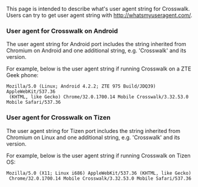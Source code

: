 This page is intended to describe what's user agent string for Crosswalk.
Users can try to get user agent string with http://whatsmyuseragent.com/.
### User agent for Crosswalk on Android 
The user agent string for Android port includes the string inherited from Chromium on Android and one additional string, e.g. 'Crosswalk' and its version.

For example, below is the user agent string if running Crosswalk on a ZTE Geek phone:
```
Mozilla/5.0 (Linux; Android 4.2.2; ZTE 975 Build/JDQ39) AppleWebKit/537.36
 (KHTML, like Gecko) Chrome/32.0.1700.14 Mobile Crosswalk/3.32.53.0 Mobile Safari/537.36
```
### User agent for Crosswalk on Tizen
The user agent string for Tizen port includes the string inherited from Chromium on Linux and one additional string, e.g. 'Crosswalk' and its version.

For example, below is the user agent string if running Crosswalk on Tizen OS:
```
Mozilla/5.0 (X11; Linux i686) AppleWebKit/537.36 (KHTML, like Gecko)
 Chrome/32.0.1700.14 Mobile Crosswalk/3.32.53.0 Mobile Safari/537.36
```